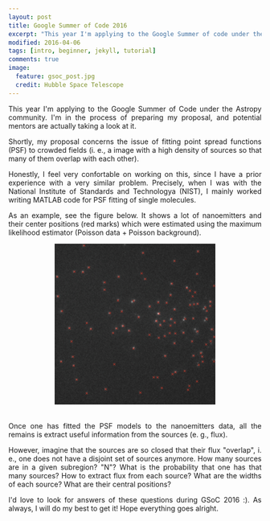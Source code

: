 ```yaml
---
layout: post
title: Google Summer of Code 2016
excerpt: "This year I'm applying to the Google Summer of code under the Astropy community"
modified: 2016-04-06
tags: [intro, beginner, jekyll, tutorial]
comments: true
image:
  feature: gsoc_post.jpg
  credit: Hubble Space Telescope
---
```

<p style='text-align: justify;'>
This year I'm applying to the Google Summer of Code under the Astropy community. I'm in the process of preparing my proposal, and potential mentors are actually taking a look at it.
</p>

<p style='text-align: justify;'>
Shortly, my proposal concerns the issue of fitting point spread functions (PSF) to crowded fields (i. e., a image with a high density of sources so that many of them overlap with each other).
</p>

<p style='text-align: justify;'>
Honestly, I feel very confortable on working on this, since I have a prior experience with a very similar problem. Precisely, when I was with the National Institute of Standards and Technologya (NIST), I mainly worked writing MATLAB code for PSF fitting of single molecules.
</p>

<p style='text-align: justify;'>
As an example, see the figure below. It shows a lot of nanoemitters and their center positions (red marks) which were estimated using the maximum likelihood estimator (Poisson data + Poisson background).
</p>
<center><img src="../images/emccd.jpg" style="width:320px;height:320px;"></center>
<br>

<p style='text-align: justify;'>
Once one has fitted the PSF models to the nanoemitters data, all the remains is extract useful information from the sources (e. g., flux).
</p>

<p style='text-align: justify;'>
However, imagine that the sources are so closed that their flux "overlap", i. e., one does not have a disjoint set of sources anymore. How many sources are in a given subregion? "N"? What is the probability that one has that many sources? How to extract flux from each source? What are the widths of each source? What are their central positions?
</p>

<p style='text-align: justify;'>
I'd love to look for answers of these questions during GSoC 2016 :). As always, I will do my best to get it! Hope everything goes alright.
</p>

